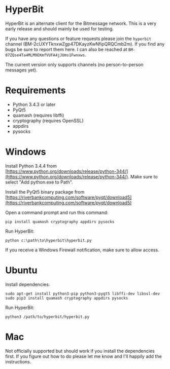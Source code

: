 # HyperBit

HyperBit is an alternate client for the Bitmessage network. This is a very early release and should mainly be used for testing.

If you have any questions or feature requests please join the `hyperbit` channel (BM-2cUXYTknxwZgp47DKayzKwNfipQRQCmb2m). If you find any bugs be sure to report them here. I can also be reached at `BM-87ZQse4Ta4MLM9EKmfVUFA4jJUms1Fwnxws`.

The current version only supports channels (no person-to-person messages yet).

# Requirements

- Python 3.4.3 or later
- PyQt5
- quamash (requires libffi)
- cryptography (requires OpenSSL)
- appdirs
- pysocks

# Windows

Install Python 3.4.4 from [https://www.python.org/downloads/release/python-344/](https://www.python.org/downloads/release/python-344/). Make sure to select "Add python.exe to Path".

Install the PyQt5 binary package from [https://riverbankcomputing.com/software/pyqt/download5](https://riverbankcomputing.com/software/pyqt/download5)

Open a command prompt and run this command:

    pip install quamash cryptography appdirs pysocks

Run HyperBit:

    python c:\path\to\hyperbit\hyperbit.py

If you receive a Windows Firewall notification, make sure to allow access.

# Ubuntu

Install dependencies:

    sudo apt-get install python3-pip python3-pyqt5 libffi-dev libssl-dev
    sudo pip3 install quamash cryptography appdirs pysocks

Run HyperBit:

    python3 /path/to/hyperbit/hyperbit.py

# Mac

Not officially supported but should work if you install the dependencies first. If you figure out how to do please let me know and I'll happily add the instructions.

